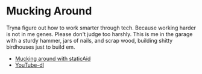 # Mucking Around
Tryna figure out how to work smarter through tech. Because working harder is not in me genes.
Please don't judge too harshly. This is me in the garage with a sturdy hammer, jars of nails, and scrap wood, building shitty birdhouses just to build em.
* [Mucking around with staticAid](staticaid.md)
* [YouTube-dl](youtubedl.md)

